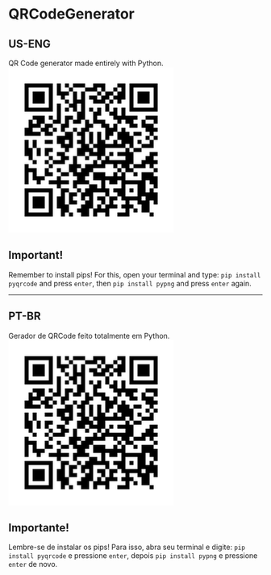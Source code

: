 # QRCodeGenerator
## US-ENG
 QR Code generator made entirely with Python.
 ![QRCodeImage](qr.png)

 ## Important!
 Remember to install pips!
 For this, open your terminal and type:
  `pip install pyqrcode` and press `enter`, then `pip install pypng` and press `enter` again.

***
## PT-BR
 Gerador de QRCode feito totalmente em Python.
 ![QRCodeImage](qr.png)

## Importante!
 Lembre-se de instalar os pips!
 Para isso, abra seu terminal e digite: 
 `pip install pyqrcode` e pressione `enter`, depois `pip install pypng` e pressione `enter` de novo.